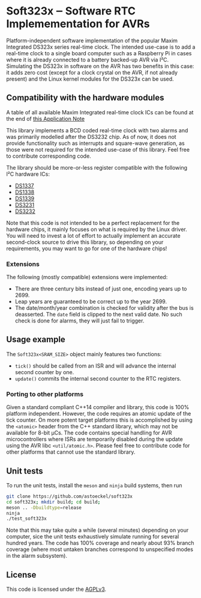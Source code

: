 # Soft323x ‒ Software RTC Implemementation for AVRs

Platform-independent software implementation of the popular Maxim Integrated DS323x series real-time clock. The intended use-case is to add a real-time clock to a single board computer such as a Raspberry Pi in cases where it is already connected to a battery backed-up AVR via I²C. Simulating the DS323x in software on the AVR has two benefits in this case: it adds zero cost (except for a clock crystal on the AVR, if not already present) and the Linux kernel modules for the DS323x can be used.

## Compatibility with the hardware modules

A table of all available Maxim Integrated real-time clock ICs can be found at the end of [this Application Note](https://www.maximintegrated.com/en/app-notes/index.mvp/id/504)

This library implements a BCD coded real-time clock with two alarms and was primarily modelled after the DS3232 chip. As of now, it does not provide functionality such as interrupts and square-wave generation, as those were not required for the intended use-case of this library. Feel free to contribute corresponding code.

The library should be more-or-less register compatible with the following I²C hardware ICs:

* [DS1337](https://www.maximintegrated.com/en/products/DS1337)
* [DS1338](https://www.maximintegrated.com/en/products/DS1338)
* [DS1339](https://www.maximintegrated.com/en/products/DS1339)
* [DS3231](https://www.maximintegrated.com/en/products/DS3231)
* [DS3232](https://www.maximintegrated.com/en/products/DS3232)

Note that this code is not intended to be a perfect replacement for the hardware chips, it mainly focuses on what is required by the Linux driver. You will need to invest a lot of effort to actually implement an accurate second-clock source to drive this library, so depending on your requirements, you may want to go for one of the hardware chips!

### Extensions

The following (mostly compatible) extensions were implemented:

* There are three century bits instead of just one, encoding years up to 2699.
* Leap years are guaranteed to be correct up to the year 2699.
* The date/month/year combination is checked for validity after the bus is deasserted. The `date` field is clipped to the next valid date. No such check is done for alarms, they will just fail to trigger.

## Usage example

The `Soft323x<SRAM_SIZE>` object mainly features two functions:

* `tick()` should be called from an ISR and will advance the internal second counter by one.
* `update()` commits the internal second counter to the RTC registers.

### Porting to other platforms

Given a standard compliant C++14 compiler and library, this code is 100% platform independent. However, the code requires an atomic update of the tick counter. On more potent target platforms this is accomplished by using the `<atomic>` header from the C++ standard library, which may not be available for 8-bit µCs. The code contains special handling for AVR microcontrollers where ISRs are temporarily disabled during the update using the AVR libc `<util/atomic.h>`. Please feel free to contribute code for other platforms that cannot use the standard library.

## Unit tests

To run the unit tests, install the `meson` and `ninja` build systems, then run

```sh
git clone https://github.com/astoeckel/soft323x
cd soft323x; mkdir build; cd build;
meson .. -Dbuildtype=release
ninja
./test_soft323x
```

Note that this may take quite a while (several minutes) depending on your computer, sice the unit tests exhaustively simulate running for several hundred years. The code has 100% coverage and nearly about 93% branch coverage (where most untaken branches correspond to unspecified modes in the alarm subsystem).

## License

This code is licensed under the [AGPLv3](https://www.gnu.org/licenses/agpl-3.0.en.html).
